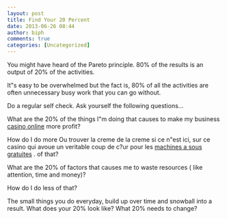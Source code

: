 ```yaml
---
layout: post
title: Find Your 20 Percent
date: 2013-06-26 08:44
author: biph
comments: true
categories: [Uncategorized]
---
```

<p>You might have heard of the Pareto principle. 80% of the results is an output of 20% of the activities.</p>
<p>It"s easy to be overwhelmed but the fact is, 80% of all the activities are often unnecessary busy work that you can go without.</p>
<p>Do a regular self check. Ask yourself the following questions...</p>
<p>What are the 20% of the things I"m doing that causes to make my business <a href="http://www.svenskkasinon.com/">casino online</a>  more profit?</p>
<p>How do I do more Ou trouver la creme de la creme si ce n"est ici, sur ce casino qui avoue un veritable coup de c?ur pour les <a href="http://topcasinosenligne.com/machines-a-sous" rel="nofollow">machines a sous gratuites</a> . of that?</p>
<p>What are the 20% of factors that causes me to waste resources ( like attention, time and money)?</p>
<p>How do I do less of that?</p>
<p>The small things you do everyday, build up over time and snowball into a result. What does your 20% look like? What 20% needs to change?</p>


